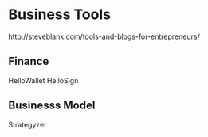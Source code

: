 Business Tools
==============

http://steveblank.com/tools-and-blogs-for-entrepreneurs/

Finance
-------

HelloWallet
HelloSign

Businesss Model
---------------

Strategyzer

